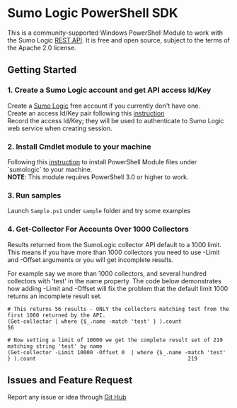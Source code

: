 # Sumo Logic PowerShell SDK

This is a community-supported Windows PowerShell Module to work with the Sumo Logic [REST API](https://help.sumologic.com/APIs).
It is free and open source, subject to the terms of the Apache 2.0 license.

## Getting Started

### 1. Create a Sumo Logic account and get API access Id/Key
Create a [Sumo Logic](https://www.sumologic.com/) free account if you currently don't have one.
<br />
Create an access Id/Key pair following this [instruction](https://help.sumologic.com/Manage/Security/Access_Keys)
<br />
Record the access Id/Key; they will be used to authenticate to Sumo Logic web service when creating session.

### 2. Install Cmdlet module to your machine
Following this [instruction](https://msdn.microsoft.com/en-us/library/dd878350(v=vs.85).aspx) to install PowerShell Module files under `sumologic` to your machine. 
<br />
__NOTE__: This module requires PowerShell 3.0 or higher to work.

### 3. Run samples
Launch `Sample.ps1` under `sample` folder and try some examples 

### 4. Get-Collector For Accounts Over 1000 Collectors
Results returned from the SumoLogic collector API default to a 1000 limit. 
This means if you have more than 1000 collectors you need to use -Limit and -Offset arguments or you will get incomplete results.

For example say we more than 1000 collectors, and several hundred collectors with 'test' in the name property. The code below demonstrates how adding -Limit and -Offset will fix the problem that the default limit 1000 returns an incomplete result set.

```
# This returns 56 results - ONLY the collectors matching test from the first 1000 returned by the API.
(Get-collector | where {$_.name -match 'test' } ).count
56

# Now setting a limit of 10000 we get the complete result set of 219 matching string 'test' by name
(Get-collector -Limit 10000 -Offset 0  | where {$_.name -match 'test' } ).count                                                219

 ```

## Issues and Feature Request
Report any issue or idea through [Git Hub](https://github.com/SumoLogic/sumo-powershell-sdk)


